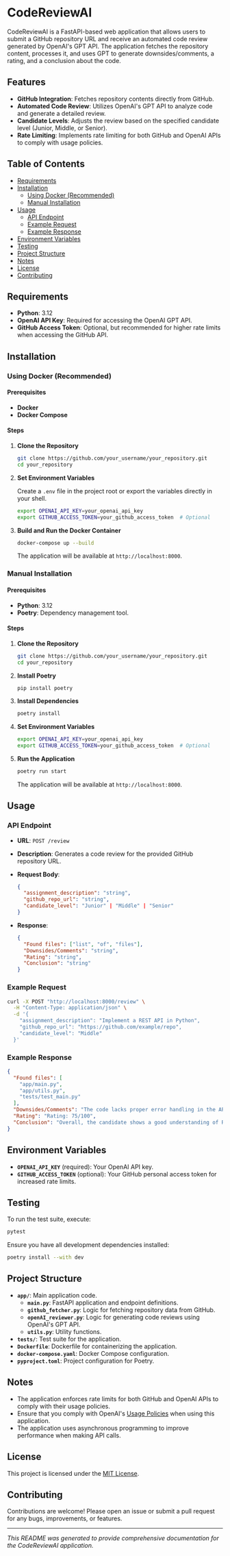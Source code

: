 # CodeReviewAI

CodeReviewAI is a FastAPI-based web application that allows users to submit a GitHub repository URL and receive an automated code review generated by OpenAI's GPT API. The application fetches the repository content, processes it, and uses GPT to generate downsides/comments, a rating, and a conclusion about the code.

## Features

- **GitHub Integration**: Fetches repository contents directly from GitHub.
- **Automated Code Review**: Utilizes OpenAI's GPT API to analyze code and generate a detailed review.
- **Candidate Levels**: Adjusts the review based on the specified candidate level (Junior, Middle, or Senior).
- **Rate Limiting**: Implements rate limiting for both GitHub and OpenAI APIs to comply with usage policies.

## Table of Contents

- [Requirements](#requirements)
- [Installation](#installation)
  - [Using Docker (Recommended)](#using-docker-recommended)
  - [Manual Installation](#manual-installation)
- [Usage](#usage)
  - [API Endpoint](#api-endpoint)
  - [Example Request](#example-request)
  - [Example Response](#example-response)
- [Environment Variables](#environment-variables)
- [Testing](#testing)
- [Project Structure](#project-structure)
- [Notes](#notes)
- [License](#license)
- [Contributing](#contributing)

## Requirements

- **Python**: 3.12
- **OpenAI API Key**: Required for accessing the OpenAI GPT API.
- **GitHub Access Token**: Optional, but recommended for higher rate limits when accessing the GitHub API.

## Installation

### Using Docker (Recommended)

#### Prerequisites

- **Docker**
- **Docker Compose**

#### Steps

1. **Clone the Repository**

   ```bash
   git clone https://github.com/your_username/your_repository.git
   cd your_repository
   ```

2. **Set Environment Variables**

   Create a `.env` file in the project root or export the variables directly in your shell.

   ```bash
   export OPENAI_API_KEY=your_openai_api_key
   export GITHUB_ACCESS_TOKEN=your_github_access_token  # Optional
   ```

3. **Build and Run the Docker Container**

   ```bash
   docker-compose up --build
   ```

   The application will be available at `http://localhost:8000`.

### Manual Installation

#### Prerequisites

- **Python**: 3.12
- **Poetry**: Dependency management tool.

#### Steps

1. **Clone the Repository**

   ```bash
   git clone https://github.com/your_username/your_repository.git
   cd your_repository
   ```

2. **Install Poetry**

   ```bash
   pip install poetry
   ```

3. **Install Dependencies**

   ```bash
   poetry install
   ```

4. **Set Environment Variables**

   ```bash
   export OPENAI_API_KEY=your_openai_api_key
   export GITHUB_ACCESS_TOKEN=your_github_access_token  # Optional
   ```

5. **Run the Application**

   ```bash
   poetry run start
   ```

   The application will be available at `http://localhost:8000`.

## Usage

### API Endpoint

- **URL**: `POST /review`
- **Description**: Generates a code review for the provided GitHub repository URL.
- **Request Body**:

  ```json
  {
    "assignment_description": "string",
    "github_repo_url": "string",
    "candidate_level": "Junior" | "Middle" | "Senior"
  }
  ```

- **Response**:

  ```json
  {
    "Found files": ["list", "of", "files"],
    "Downsides/Comments": "string",
    "Rating": "string",
    "Conclusion": "string"
  }
  ```

### Example Request

```bash
curl -X POST "http://localhost:8000/review" \
  -H "Content-Type: application/json" \
  -d '{
    "assignment_description": "Implement a REST API in Python",
    "github_repo_url": "https://github.com/example/repo",
    "candidate_level": "Middle"
  }'
```

### Example Response

```json
{
  "Found files": [
    "app/main.py",
    "app/utils.py",
    "tests/test_main.py"
  ],
  "Downsides/Comments": "The code lacks proper error handling in the API endpoints...",
  "Rating": "Rating: 75/100",
  "Conclusion": "Overall, the candidate shows a good understanding of REST principles but needs to improve..."
}
```

## Environment Variables

- **`OPENAI_API_KEY`** (required): Your OpenAI API key.
- **`GITHUB_ACCESS_TOKEN`** (optional): Your GitHub personal access token for increased rate limits.

## Testing

To run the test suite, execute:

```bash
pytest
```

Ensure you have all development dependencies installed:

```bash
poetry install --with dev
```

## Project Structure

- **`app/`**: Main application code.
  - **`main.py`**: FastAPI application and endpoint definitions.
  - **`github_fetcher.py`**: Logic for fetching repository data from GitHub.
  - **`openAI_reviewer.py`**: Logic for generating code reviews using OpenAI's GPT API.
  - **`utils.py`**: Utility functions.
- **`tests/`**: Test suite for the application.
- **`Dockerfile`**: Dockerfile for containerizing the application.
- **`docker-compose.yaml`**: Docker Compose configuration.
- **`pyproject.toml`**: Project configuration for Poetry.

## Notes

- The application enforces rate limits for both GitHub and OpenAI APIs to comply with their usage policies.
- Ensure that you comply with OpenAI's [Usage Policies](https://openai.com/policies/usage-policies) when using this application.
- The application uses asynchronous programming to improve performance when making API calls.

## License

This project is licensed under the [MIT License](LICENSE).

## Contributing

Contributions are welcome! Please open an issue or submit a pull request for any bugs, improvements, or features.

---

*This README was generated to provide comprehensive documentation for the CodeReviewAI application.*
